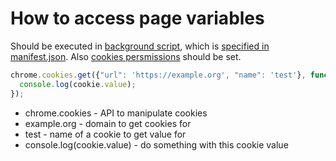 # How to access page variables

Should be executed in [background script](https://developer.chrome.com/docs/extensions/mv3/background_pages/),
which is [specified in manifest.json](/chrome-extension/background_script).
Also [cookies persmissions](/chrome-extension/cookies) should be set.

```javascript
chrome.cookies.get({"url": 'https://example.org', "name": 'test'}, function(cookie) {
  console.log(cookie.value);
});
```

- chrome.cookies - API to manipulate cookies
- example.org - domain to get cookies for
- test - name of a cookie to get value for
- console.log(cookie.value) - do something with this cookie value
